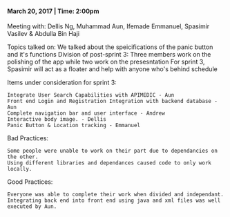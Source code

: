 
#### March 20, 2017 | Time: 2:00pm

Meeting with: Dellis Ng, Muhammad Aun, Ifemade Emmanuel, Spasimir Vasilev & Abdulla Bin Haji

Topics talked on: 
    We talked about the speicifications of the panic button and it's functions
    Division of post-sprint 3: Three members work on the polishing of the app while two work on the presesntation
    For sprint 3, Spasimir will act as a floater and help with anyone who's behind schedule

Items under consideration for sprint 3:

    Integrate User Search Capabilities with APIMEDIC - Aun
    Front end Login and Registration Integration with backend database - Aun
    Complete navigation bar and user interface - Andrew
    Interactive body image. - Dellis
    Panic Button & Location tracking - Emmanuel

Bad Practices:

    Some people were unable to work on their part due to dependancies on the other.
    Using different libraries and dependances caused code to only work locally.
    
Good Practices:

    Everyone was able to complete their work when divided and independant.
    Integrating back end into front end using java and xml files was well executed by Aun.
    
